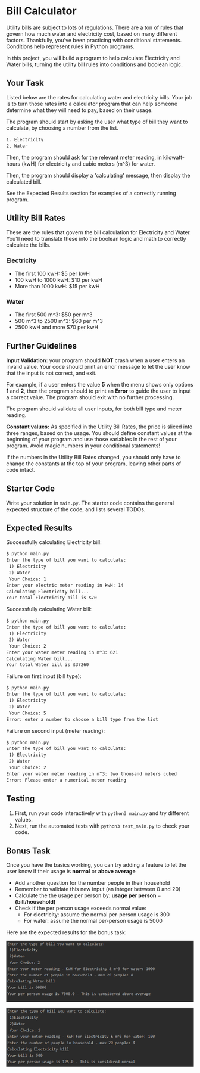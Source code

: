 # Bill Calculator

Utility bills are subject to lots of regulations. There are a ton of rules that
govern how much water and electricity cost, based on many different factors. 
Thankfully, you've been practicing with conditional statements. Conditions help
represent rules in Python programs.

In this project, you will build a program to help calculate Electricity and 
Water bills, turning the utility bill rules into conditions and boolean logic.

## Your Task

Listed below are the rates for calculating water and electricity bills. Your job
is to turn those rates into a calculator program that can help someone determine
what they will need to pay, based on their usage.

The program should start by asking the user what type of bill they want to 
calculate, by choosing a number from the list.

```txt
1. Electricity
2. Water
```

Then, the program should ask for the relevant meter reading, in kilowatt-hours 
(kwH) for electricity and cubic meters (m^3) for water. 

Then, the program should display a 'calculating' message, then display the 
calculated bill.

See the Expected Results section for examples of a correctly running program.

## Utility Bill Rates

These are the rules that govern the bill calculation for Electricity and Water.
You'll need to translate these into the boolean logic and math to correctly
calculate the bills.

### Electricity

- The first 100 kwH: $5 per kwH 
- 100 kwH to 1000 kwH: $10 per kwH
- More than 1000 kwH: $15 per kwH

### Water

- The first 500 m^3: $50 per m^3
- 500 m^3 to 2500 m^3: $60 per m^3
- 2500 kwH and more $70 per kwH

## Further Guidelines

**Input Validation:** your program should **NOT** crash when a user enters an 
invalid value. Your code should print an error message to let the user know that
the input is not correct, and exit.

For example, if a user enters the value **5** when the menu shows only options 
**1** and **2**, then the program should to print an **Error** to guide the user 
to input a correct value. The program should exit with no further processing.

The program should validate all user inputs, for both bill type and meter reading.

**Constant values:** As specified in the Utility Bill Rates, the price is sliced 
into three ranges, based on the usage. You should define constant values at the 
beginning of your program and use those variables in the rest of your program.
Avoid magic numbers in your conditional statements!

If the numbers in the Utility Bill Rates changed, you should only have to change 
the constants at the top of your program, leaving other parts of code intact.

## Starter Code

Write your solution in `main.py`. The starter code contains the general expected 
structure of the code, and lists several TODOs.

## Expected Results

Successfully calculating Electricity bill: 

```txt
$ python main.py
Enter the type of bill you want to calculate:
 1) Electricity
 2) Water
 Your Choice: 1
Enter your electric meter reading in kwH: 14
Calculating Electricity bill...
Your total Electricity bill is $70
```

Successfully calculating Water bill: 
```txt
$ python main.py
Enter the type of bill you want to calculate:
 1) Electricity
 2) Water
 Your Choice: 2
Enter your water meter reading in m^3: 621
Calculating Water bill...
Your total Water bill is $37260
```

Failure on first input (bill type): 

```txt
$ python main.py
Enter the type of bill you want to calculate:
 1) Electricity
 2) Water
 Your Choice: 5
Error: enter a number to choose a bill type from the list
```

Failure on second input (meter reading): 
```txt
$ python main.py
Enter the type of bill you want to calculate:
 1) Electricity
 2) Water
 Your Choice: 2
Enter your water meter reading in m^3: two thousand meters cubed
Error: Please enter a numerical meter reading
```

## Testing

1. First, run your code interactively with `python3 main.py` and try different
   values.
2. Next, run the automated tests with `python3 test_main.py` to check your code.

## Bonus Task

Once you have the basics working, you can try adding a feature to let the user 
know if their usage is **normal** or **above average**

- Add another question for the number people in their household
- Remember to validate this new input (an integer between 0 and 20)
- Calculate the the usage per person by: **usage per person = (bill/household)**
- Check if the per person usage exceeds normal value:
    - For electricity: assume the normal per-person usage is 300
    - For water: assume the normal per-person usage is 5000

Here are the expected results for the bonus task:
 
![image](assets/bonus_item_water_above_average.PNG)
 
![image](assets/bonus_item_ele_normal.PNG)
